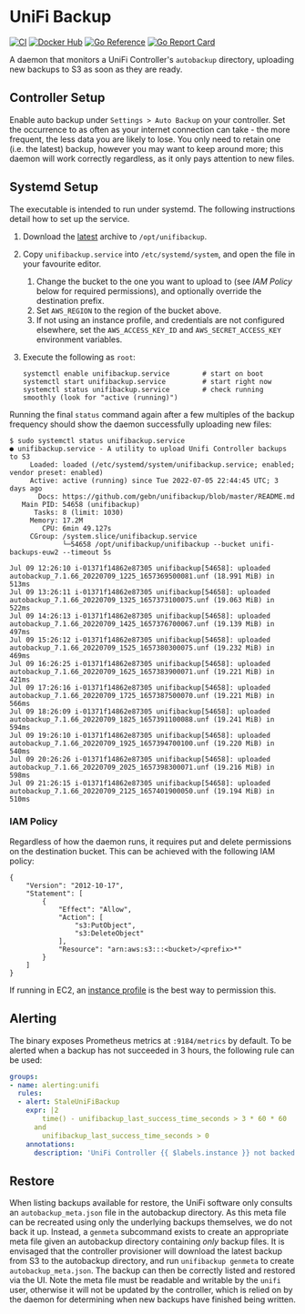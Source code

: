 # UniFi Backup

[![CI](https://github.com/gebn/unifibackup/actions/workflows/ci.yaml/badge.svg)](https://github.com/gebn/unifibackup/actions/workflows/ci.yaml)
[![Docker Hub](https://img.shields.io/docker/pulls/gebn/unifibackup.svg)](https://hub.docker.com/r/gebn/unifibackup)
[![Go Reference](https://pkg.go.dev/badge/github.com/gebn/unifibackup/v2.svg)](https://pkg.go.dev/github.com/gebn/unifibackup/v2)
[![Go Report Card](https://goreportcard.com/badge/github.com/gebn/unifibackup)](https://goreportcard.com/report/github.com/gebn/unifibackup)

A daemon that monitors a UniFi Controller's `autobackup` directory, uploading new backups to S3 as soon as they are ready.

## Controller Setup

Enable auto backup under `Settings > Auto Backup` on your controller. Set the occurrence to as often as your internet connection can take - the more frequent, the less data you are likely to lose. You only need to retain one (i.e. the latest) backup, however you may want to keep around more; this daemon will work correctly regardless, as it only pays attention to new files.

## Systemd Setup

The executable is intended to run under systemd. The following instructions detail how to set up the service.

1. Download the [latest](https://github.com/gebn/unifibackup/releases/latest) archive to `/opt/unifibackup`.

2. Copy `unifibackup.service` into `/etc/systemd/system`, and open the file in your favourite editor.
   1. Change the bucket to the one you want to upload to (see *IAM Policy* below for required permissions), and optionally override the destination prefix.
   2. Set `AWS_REGION` to the region of the bucket above.
   3. If not using an instance profile, and credentials are not configured elsewhere, set the `AWS_ACCESS_KEY_ID` and `AWS_SECRET_ACCESS_KEY` environment variables.

3. Execute the following as `root`:

       systemctl enable unifibackup.service        # start on boot
       systemctl start unifibackup.service         # start right now
       systemctl status unifibackup.service        # check running smoothly (look for "active (running)")

Running the final `status` command again after a few multiples of the backup frequency should show the daemon successfully uploading new files:

    $ sudo systemctl status unifibackup.service
    ● unifibackup.service - A utility to upload Unifi Controller backups to S3
         Loaded: loaded (/etc/systemd/system/unifibackup.service; enabled; vendor preset: enabled)
         Active: active (running) since Tue 2022-07-05 22:44:45 UTC; 3 days ago
           Docs: https://github.com/gebn/unifibackup/blob/master/README.md
       Main PID: 54658 (unifibackup)
          Tasks: 8 (limit: 1030)
         Memory: 17.2M
            CPU: 6min 49.127s
         CGroup: /system.slice/unifibackup.service
                 └─54658 /opt/unifibackup/unifibackup --bucket unifi-backups-euw2 --timeout 5s

    Jul 09 12:26:10 i-01371f14862e87305 unifibackup[54658]: uploaded autobackup_7.1.66_20220709_1225_1657369500081.unf (18.991 MiB) in 513ms
    Jul 09 13:26:11 i-01371f14862e87305 unifibackup[54658]: uploaded autobackup_7.1.66_20220709_1325_1657373100075.unf (19.063 MiB) in 522ms
    Jul 09 14:26:13 i-01371f14862e87305 unifibackup[54658]: uploaded autobackup_7.1.66_20220709_1425_1657376700067.unf (19.139 MiB) in 497ms
    Jul 09 15:26:12 i-01371f14862e87305 unifibackup[54658]: uploaded autobackup_7.1.66_20220709_1525_1657380300075.unf (19.232 MiB) in 469ms
    Jul 09 16:26:25 i-01371f14862e87305 unifibackup[54658]: uploaded autobackup_7.1.66_20220709_1625_1657383900071.unf (19.221 MiB) in 421ms
    Jul 09 17:26:16 i-01371f14862e87305 unifibackup[54658]: uploaded autobackup_7.1.66_20220709_1725_1657387500070.unf (19.221 MiB) in 566ms
    Jul 09 18:26:09 i-01371f14862e87305 unifibackup[54658]: uploaded autobackup_7.1.66_20220709_1825_1657391100088.unf (19.241 MiB) in 594ms
    Jul 09 19:26:10 i-01371f14862e87305 unifibackup[54658]: uploaded autobackup_7.1.66_20220709_1925_1657394700100.unf (19.220 MiB) in 540ms
    Jul 09 20:26:26 i-01371f14862e87305 unifibackup[54658]: uploaded autobackup_7.1.66_20220709_2025_1657398300071.unf (19.216 MiB) in 598ms
    Jul 09 21:26:15 i-01371f14862e87305 unifibackup[54658]: uploaded autobackup_7.1.66_20220709_2125_1657401900050.unf (19.194 MiB) in 510ms

### IAM Policy

Regardless of how the daemon runs, it requires put and delete permissions on the destination bucket. This can be achieved with the following IAM policy:

    {
        "Version": "2012-10-17",
        "Statement": [
            {
                "Effect": "Allow",
                "Action": [
                    "s3:PutObject",
                    "s3:DeleteObject"
                ],
                "Resource": "arn:aws:s3:::<bucket>/<prefix>*"
            }
        ]
    }

If running in EC2, an [instance profile](https://docs.aws.amazon.com/IAM/latest/UserGuide/id_roles_use_switch-role-ec2.html) is the best way to permission this.

## Alerting

The binary exposes Prometheus metrics at `:9184/metrics` by default.
To be alerted when a backup has not succeeded in 3 hours, the following rule can be used:

```yaml
groups:
- name: alerting:unifi
  rules:
  - alert: StaleUniFiBackup
    expr: |2
        time() - unifibackup_last_success_time_seconds > 3 * 60 * 60
      and
        unifibackup_last_success_time_seconds > 0
    annotations:
      description: 'UniFi Controller {{ $labels.instance }} not backed up successfully for {{ humanizeDuration $value }}'
```

## Restore

When listing backups available for restore, the UniFi software only consults an `autobackup_meta.json` file in the autobackup directory.
As this meta file can be recreated using only the underlying backups themselves, we do not back it up.
Instead, a `genmeta` subcommand exists to create an appropriate meta file given an autobackup directory containing _only_ backup files.
It is envisaged that the controller provisioner will download the latest backup from S3 to the autobackup directory, and run `unifibackup genmeta` to create `autobackup_meta.json`.
The backup can then be correctly listed and restored via the UI.
Note the meta file must be readable and writable by the `unifi` user, otherwise it will not be updated by the controller, which is relied on by the daemon for determining when new backups have finished being written.
